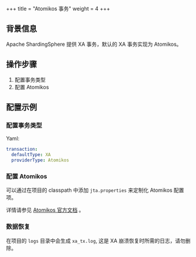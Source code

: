 +++
title = "Atomikos 事务"
weight = 4
+++

## 背景信息

Apache ShardingSphere 提供 XA 事务，默认的 XA 事务实现为 Atomikos。
## 操作步骤

1. 配置事务类型
2. 配置 Atomikos

## 配置示例

### 配置事务类型

Yaml:

```yaml
transaction:
  defaultType: XA
  providerType: Atomikos 
```

### 配置 Atomikos

可以通过在项目的 classpath 中添加 `jta.properties` 来定制化 Atomikos 配置项。

详情请参见 [Atomikos 官方文档](https://www.atomikos.com/Documentation/JtaProperties) 。

### 数据恢复

在项目的 `logs` 目录中会生成 `xa_tx.log`, 这是 XA 崩溃恢复时所需的日志，请勿删除。
